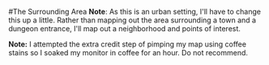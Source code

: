 #The Surrounding Area
__Note__:  As this is an urban setting, I'll have to change this up a little.  Rather than mapping out the area
 surrounding a town and a dungeon entrance, I'll map out a neighborhood and points of interest.
 
 
__Note:__ I attempted the extra credit step of pimping my map using coffee stains so I soaked my monitor in coffee for
 an hour.  Do not recommend.
 
  
